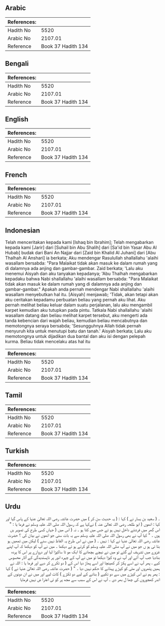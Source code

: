 ## Arabic


<div dir="rtl" lang="ar" style={{fontSize:'larger',backgroundColor:'#f8f9fa',padding:20}}>

</div>
<div style={{backgroundColor:'#f8f9fa',padding:20, marginBottom: 10}}><table> <thead> <tr> <th>References:</th> <th></th> </tr> </thead> <tbody><tr><td>Hadith No</td><td>5520</td></tr><tr><td>Arabic No</td><td>2107.01</td></tr><tr><td>Reference</td><td>Book 37 Hadith 134</td></tr></tbody></table></div>

## Bengali


<div dir="ltr" lang="bn" style={{fontSize:'larger',backgroundColor:'#f8f9fa',padding:20}}>

</div>
<div style={{backgroundColor:'#f8f9fa',padding:20, marginBottom: 10}}><table> <thead> <tr> <th>References:</th> <th></th> </tr> </thead> <tbody><tr><td>Hadith No</td><td>5520</td></tr><tr><td>Arabic No</td><td>2107.01</td></tr><tr><td>Reference</td><td>Book 37 Hadith 134</td></tr></tbody></table></div>

## English


<div dir="ltr" lang="en" style={{fontSize:'larger',backgroundColor:'#f8f9fa',padding:20}}>

</div>
<div style={{backgroundColor:'#f8f9fa',padding:20, marginBottom: 10}}><table> <thead> <tr> <th>References:</th> <th></th> </tr> </thead> <tbody><tr><td>Hadith No</td><td>5520</td></tr><tr><td>Arabic No</td><td>2107.01</td></tr><tr><td>Reference</td><td>Book 37 Hadith 134</td></tr></tbody></table></div>

## French


<div dir="ltr" lang="fr" style={{fontSize:'larger',backgroundColor:'#f8f9fa',padding:20}}>

</div>
<div style={{backgroundColor:'#f8f9fa',padding:20, marginBottom: 10}}><table> <thead> <tr> <th>References:</th> <th></th> </tr> </thead> <tbody><tr><td>Hadith No</td><td>5520</td></tr><tr><td>Arabic No</td><td>2107.01</td></tr><tr><td>Reference</td><td>Book 37 Hadith 134</td></tr></tbody></table></div>

## Indonesian


<div dir="ltr" lang="id" style={{fontSize:'larger',backgroundColor:'#f8f9fa',padding:20}}>
Telah menceritakan kepada kami [Ishaq bin Ibrahim]; Telah mengabarkan kepada kami [Jarir] dari [Suhail bin Abu Shalih] dari [Sa'id bin Yasar Abu Al Hubab] budak dari Bani An Najjar dari [Zaid bin Khalid Al Juhani] dari [Abu Thalhah Al Anshari] ia berkata; Aku mendengar Rasulullah shallallahu 'alaihi wasallam bersabda: "Para Malaikat tidak akan masuk ke dalam rumah yang di dalamnya ada anjing dan gambar-gambar. Zaid berkata; 'Lalu aku menemui Aisyah dan aku tanyakan kepadanya; 'Abu Thalhah mengabarkan kepadaku bahwa Nabi shallallahu 'alaihi wasallam bersabda: "Para Malaikat tidak akan masuk ke dalam rumah yang di dalamnya ada anjing dan gambar-gambar." Apakah anda pernah mendengar Nabi shallallahu 'alaihi wasallam menyebutkan hal itu. [Aisyah] menjawab; 'Tidak, akan tetapi akan aku ceritakan kepadamu perbuatan beliau yang pernah aku lihat. Aku pernah melihat beliau keluar dalam suatu perjalanan, lalu aku mengambil karpet kemudian aku tutupkan pada pintu. Tatkala Nabi shallallahu 'alaihi wasallam datang dan beliau melihat karpet tersebut, aku mengerti ada tanda kebencian dari wajah beliau, kemudian beliau mencabutnya dan memotongnya seraya bersabda; 'Sesungguhnya Allah tidak pernah menyuruh kita untuk menutupi batu dan tanah.' Aisyah berkata; Lalu aku memotongnya untuk dijadikan dua bantal dan aku isi dengan pelepah kurma. Beliau tidak mencelaku atas hal itu
</div>
<div style={{backgroundColor:'#f8f9fa',padding:20, marginBottom: 10}}><table> <thead> <tr> <th>References:</th> <th></th> </tr> </thead> <tbody><tr><td>Hadith No</td><td>5520</td></tr><tr><td>Arabic No</td><td>2107.01</td></tr><tr><td>Reference</td><td>Book 37 Hadith 134</td></tr></tbody></table></div>

## Tamil


<div dir="ltr" lang="ta" style={{fontSize:'larger',backgroundColor:'#f8f9fa',padding:20}}>

</div>
<div style={{backgroundColor:'#f8f9fa',padding:20, marginBottom: 10}}><table> <thead> <tr> <th>References:</th> <th></th> </tr> </thead> <tbody><tr><td>Hadith No</td><td>5520</td></tr><tr><td>Arabic No</td><td>2107.01</td></tr><tr><td>Reference</td><td>Book 37 Hadith 134</td></tr></tbody></table></div>

## Turkish


<div dir="ltr" lang="tr" style={{fontSize:'larger',backgroundColor:'#f8f9fa',padding:20}}>

</div>
<div style={{backgroundColor:'#f8f9fa',padding:20, marginBottom: 10}}><table> <thead> <tr> <th>References:</th> <th></th> </tr> </thead> <tbody><tr><td>Hadith No</td><td>5520</td></tr><tr><td>Arabic No</td><td>2107.01</td></tr><tr><td>Reference</td><td>Book 37 Hadith 134</td></tr></tbody></table></div>

## Urdu


<div dir="rtl" lang="ur" style={{fontSize:'larger',backgroundColor:'#f8f9fa',padding:20}}>
۔ ( سعید بن یسار نے ) کہا : ( یہ حدیث سن کر ) میں حضرت عائشہ رضی اللہ تعالیٰ عنہا کے پاس گیا اور کہا : انھوں ( ابو طلحہ رضی اللہ تعالیٰ عنہ ) نےکہا ہے کہ رسول اللہ صلی اللہ علیہ وسلم نے فرما یا : " اس گھر میں فرشتے داخل نہیں ہو تے جس میں کتا ہو ۔ نہ ( اس میں ( جہاں کسی طرح کی تصویر یں ہوں ۔ " کیا آپ نے بھی رسول اللہ صلی اللہ علیہ وسلم سے یہ بات سنی جو انھوں نے بیان کی ؟ حضرت عائشہ رضی اللہ تعالیٰ عنہا نے کہا : نہیں ۔ ( میں نے اس طرح یہ الفاظ نہیں سنے ) لیکن میں تمھیں ہو بتا تی ہو ں جو میں نے آپ صلی اللہ علیہ وسلم کو کرتے ہو ئے دیکھا ۔ میں نے آپ کو دیکھا کہ آپ اپنے غزوے میں تشریف لے گئے تو میں نے نیچے بچھانے کا ایک مو ٹا ساکپڑا لیا اور دروازے پر اس کا پردہ بنادیا جب آپ آئے اور آپ نے وہ کپڑا دیکھا تو میں نے آپ کے چہرہ انور پر ناپسندیدگی کے آثار محسوس کیے ، پھر آپ نے اسے پکڑ کر کھینچا اور اسے پھاڑ دیا اس کے ( دو ٹکرے کر دیے اور فرما یا : اللہ نے ہمیں پتھروں اور مٹی کو کپڑے پہنانے کا حکم نہیں دیا ۔ " ( حضرت عائشہ رضی اللہ تعالیٰ عنہا نے ) کہا : پھر ہم نے اس کپڑے میں سے دو تکیے ( بنانے کے لیے دو ٹکڑے ) کاٹ لیے اور میں نے ان دونوں کے اندر کھجوروں کی چھا ل بھر دی ۔ آپ نے اس کے سبب سے مجھ پر کو ئی اعترا ض نہیں فرمایا
</div>
<div style={{backgroundColor:'#f8f9fa',padding:20, marginBottom: 10}}><table> <thead> <tr> <th>References:</th> <th></th> </tr> </thead> <tbody><tr><td>Hadith No</td><td>5520</td></tr><tr><td>Arabic No</td><td>2107.01</td></tr><tr><td>Reference</td><td>Book 37 Hadith 134</td></tr></tbody></table></div>